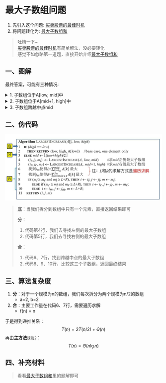 # 最大子数组问题

1. 先引入这个问题: [买卖股票的最佳时机](https://leetcode.cn/problems/best-time-to-buy-and-sell-stock/)
2. 将问题转化为: [最大子数组和](https://leetcode.cn/problems/maximum-subarray/description/)

> 吐槽一下~  
> [买卖股票的最佳时机](https://leetcode.cn/problems/best-time-to-buy-and-sell-stock/)有简单解法，没必要转化  
> 感觉不如忽略第一道题，直接开始介绍[最大子数组和](https://leetcode.cn/problems/maximum-subarray/description/)

## 一、图解
最终答案，可能有三种情况:

<details>
<summary>1. 子数组位于A[low, mid]中</summary>

![subarray_1](pngs/subarray_1.png)

</details>

<details>
<summary>2. 子数组位于A[mid+1, high]中</summary>

![subarray_2](pngs/subarray_2.png)

</details>

<details>
<summary>3. 子数组跨越中点mid</summary>

![subarray_3](pngs/subarray_3.png)

</details>

## 二、伪代码

![subarray_code](pngs/subarray_code.png)

> **底**：当我们拆分到数组中只有一个元素，直接返回结果即可
>
> **分**：
>   1. 代码第4行，我们去寻找左侧的最大子数组
>   2. 代码第5行，我们去寻找右侧的最大子数组
>
> **合**：
>   1. 代码6、7行，找到跨越中点的最大子数组
>   2. 代码8、9、10行，比较这三个子数组，返回最终结果

## 三、算法复杂度
1. **分**：对于一个规模为n的数组，我们每次拆分为两个规模为n/2的数组
    - a=2, b=2
2. **合**：主要工作量在代码6、7行，需要遍历求解
    - f(n) = n

于是得到递推关系：
$$ T(n) = 2T(n/2) + \Theta(n) $$
再由**主方法**`规则2`：
$$ T(n) = \Theta(n \lg n) $$

## 四、补充材料

> 看看[最大子数组和](https://leetcode.cn/problems/maximum-subarray/description/)里的题解即可